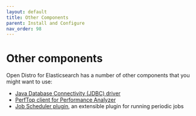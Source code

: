 ```yaml
---
layout: default
title: Other Components
parent: Install and Configure
nav_order: 98
---
```


# Other components

Open Distro for Elasticsearch has a number of other components that you might want to use:

- [Java Database Connectivity (JDBC) driver](../../sql/jdbc)
- [PerfTop client for Performance Analyzer](../../pa/)
- [Job Scheduler plugin](https://github.com/opendistro-for-elasticsearch/job-scheduler), an extensible plugin for running periodic jobs
